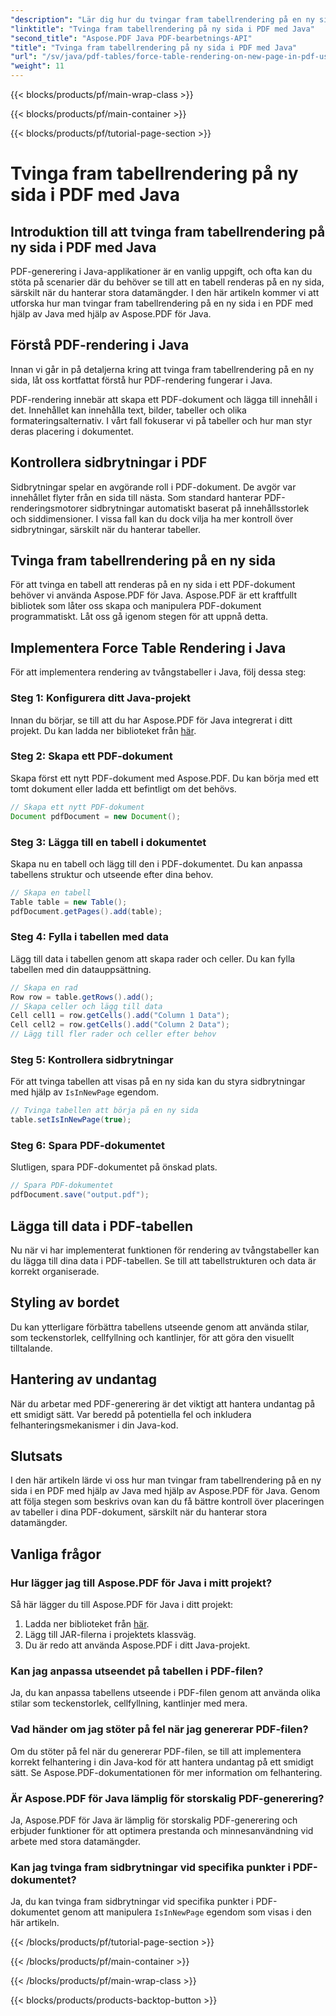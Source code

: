```yaml
---
"description": "Lär dig hur du tvingar fram tabellrendering på en ny sida i PDF med Java och Aspose.PDF. Den här steg-för-steg-guiden innehåller källkod och experttips för exakt formatering av PDF-dokument."
"linktitle": "Tvinga fram tabellrendering på ny sida i PDF med Java"
"second_title": "Aspose.PDF Java PDF-bearbetnings-API"
"title": "Tvinga fram tabellrendering på ny sida i PDF med Java"
"url": "/sv/java/pdf-tables/force-table-rendering-on-new-page-in-pdf-using-java/"
"weight": 11
---
```


{{< blocks/products/pf/main-wrap-class >}}

{{< blocks/products/pf/main-container >}}

{{< blocks/products/pf/tutorial-page-section >}}

# Tvinga fram tabellrendering på ny sida i PDF med Java


## Introduktion till att tvinga fram tabellrendering på ny sida i PDF med Java

PDF-generering i Java-applikationer är en vanlig uppgift, och ofta kan du stöta på scenarier där du behöver se till att en tabell renderas på en ny sida, särskilt när du hanterar stora datamängder. I den här artikeln kommer vi att utforska hur man tvingar fram tabellrendering på en ny sida i en PDF med hjälp av Java med hjälp av Aspose.PDF för Java.

## Förstå PDF-rendering i Java

Innan vi går in på detaljerna kring att tvinga fram tabellrendering på en ny sida, låt oss kortfattat förstå hur PDF-rendering fungerar i Java.

PDF-rendering innebär att skapa ett PDF-dokument och lägga till innehåll i det. Innehållet kan innehålla text, bilder, tabeller och olika formateringsalternativ. I vårt fall fokuserar vi på tabeller och hur man styr deras placering i dokumentet.

## Kontrollera sidbrytningar i PDF

Sidbrytningar spelar en avgörande roll i PDF-dokument. De avgör var innehållet flyter från en sida till nästa. Som standard hanterar PDF-renderingsmotorer sidbrytningar automatiskt baserat på innehållsstorlek och siddimensioner. I vissa fall kan du dock vilja ha mer kontroll över sidbrytningar, särskilt när du hanterar tabeller.

## Tvinga fram tabellrendering på en ny sida

För att tvinga en tabell att renderas på en ny sida i ett PDF-dokument behöver vi använda Aspose.PDF för Java. Aspose.PDF är ett kraftfullt bibliotek som låter oss skapa och manipulera PDF-dokument programmatiskt. Låt oss gå igenom stegen för att uppnå detta.

## Implementera Force Table Rendering i Java

För att implementera rendering av tvångstabeller i Java, följ dessa steg:

### Steg 1: Konfigurera ditt Java-projekt

Innan du börjar, se till att du har Aspose.PDF för Java integrerat i ditt projekt. Du kan ladda ner biblioteket från [här](https://releases.aspose.com/pdf/java/).

### Steg 2: Skapa ett PDF-dokument

Skapa först ett nytt PDF-dokument med Aspose.PDF. Du kan börja med ett tomt dokument eller ladda ett befintligt om det behövs.

```java
// Skapa ett nytt PDF-dokument
Document pdfDocument = new Document();
```

### Steg 3: Lägga till en tabell i dokumentet

Skapa nu en tabell och lägg till den i PDF-dokumentet. Du kan anpassa tabellens struktur och utseende efter dina behov.

```java
// Skapa en tabell
Table table = new Table();
pdfDocument.getPages().add(table);
```

### Steg 4: Fylla i tabellen med data

Lägg till data i tabellen genom att skapa rader och celler. Du kan fylla tabellen med din datauppsättning.

```java
// Skapa en rad
Row row = table.getRows().add();
// Skapa celler och lägg till data
Cell cell1 = row.getCells().add("Column 1 Data");
Cell cell2 = row.getCells().add("Column 2 Data");
// Lägg till fler rader och celler efter behov
```

### Steg 5: Kontrollera sidbrytningar

För att tvinga tabellen att visas på en ny sida kan du styra sidbrytningar med hjälp av `IsInNewPage` egendom.

```java
// Tvinga tabellen att börja på en ny sida
table.setIsInNewPage(true);
```

### Steg 6: Spara PDF-dokumentet

Slutligen, spara PDF-dokumentet på önskad plats.

```java
// Spara PDF-dokumentet
pdfDocument.save("output.pdf");
```

## Lägga till data i PDF-tabellen

Nu när vi har implementerat funktionen för rendering av tvångstabeller kan du lägga till dina data i PDF-tabellen. Se till att tabellstrukturen och data är korrekt organiserade.

## Styling av bordet

Du kan ytterligare förbättra tabellens utseende genom att använda stilar, som teckenstorlek, cellfyllning och kantlinjer, för att göra den visuellt tilltalande.

## Hantering av undantag

När du arbetar med PDF-generering är det viktigt att hantera undantag på ett smidigt sätt. Var beredd på potentiella fel och inkludera felhanteringsmekanismer i din Java-kod.

## Slutsats

I den här artikeln lärde vi oss hur man tvingar fram tabellrendering på en ny sida i en PDF med hjälp av Java med hjälp av Aspose.PDF för Java. Genom att följa stegen som beskrivs ovan kan du få bättre kontroll över placeringen av tabeller i dina PDF-dokument, särskilt när du hanterar stora datamängder.

## Vanliga frågor

### Hur lägger jag till Aspose.PDF för Java i mitt projekt?

Så här lägger du till Aspose.PDF för Java i ditt projekt:
1. Ladda ner biblioteket från [här](https://releases.aspose.com/pdf/java/).
2. Lägg till JAR-filerna i projektets klassväg.
3. Du är redo att använda Aspose.PDF i ditt Java-projekt.

### Kan jag anpassa utseendet på tabellen i PDF-filen?

Ja, du kan anpassa tabellens utseende i PDF-filen genom att använda olika stilar som teckenstorlek, cellfyllning, kantlinjer med mera.

### Vad händer om jag stöter på fel när jag genererar PDF-filen?

Om du stöter på fel när du genererar PDF-filen, se till att implementera korrekt felhantering i din Java-kod för att hantera undantag på ett smidigt sätt. Se Aspose.PDF-dokumentationen för mer information om felhantering.

### Är Aspose.PDF för Java lämplig för storskalig PDF-generering?

Ja, Aspose.PDF för Java är lämplig för storskalig PDF-generering och erbjuder funktioner för att optimera prestanda och minnesanvändning vid arbete med stora datamängder.

### Kan jag tvinga fram sidbrytningar vid specifika punkter i PDF-dokumentet?

Ja, du kan tvinga fram sidbrytningar vid specifika punkter i PDF-dokumentet genom att manipulera `IsInNewPage` egendom som visas i den här artikeln.

{{< /blocks/products/pf/tutorial-page-section >}}

{{< /blocks/products/pf/main-container >}}

{{< /blocks/products/pf/main-wrap-class >}}

{{< blocks/products/products-backtop-button >}}